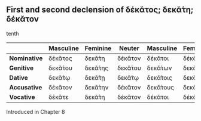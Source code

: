 ## First and second declension of δέκᾰτος; δεκᾰ́τη; δέκᾰτον

tenth

|                | Masculine | Feminine | Neuter  | Masculine | Feminine | Neuter   |
|----------------|-----------|----------|---------|-----------|----------|----------|
| **Nominative** | δέκᾰτος   | δεκᾰ́τη   | δέκᾰτον | δέκᾰτοι   | δέκᾰται  | δέκᾰτᾰ   |
| **Genitive**   | δεκᾰ́του   | δεκᾰ́της  | δεκᾰ́του | δεκᾰ́των   | δεκᾰ́των  | δεκᾰ́των  |
| **Dative**     | δεκᾰ́τῳ    | δεκᾰ́τῃ   | δεκᾰ́τῳ  | δεκᾰ́τοις  | δεκᾰ́ταις | δεκᾰ́τοις |
| **Accusative** | δέκᾰτον   | δεκᾰ́την  | δέκᾰτον | δεκᾰ́τους  | δεκᾰ́τᾱς  | δέκᾰτᾰ   |
| **Vocative**   | δέκᾰτε    | δεκᾰ́τη   | δέκᾰτον | δέκᾰτοι   | δέκᾰται  | δέκᾰτᾰ   |


Introduced in Chapter 8
